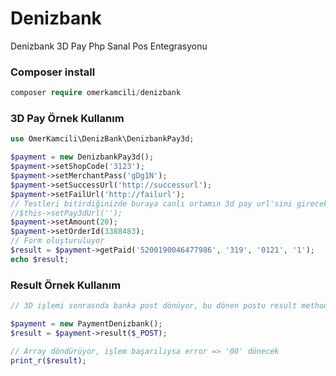 # Denizbank
Denizbank 3D Pay Php Sanal Pos Entegrasyonu

### Composer install
```php
composer require omerkamcili/denizbank
```


### 3D Pay Örnek Kullanım
```php
use OmerKamcili\DenizBank\DenizbankPay3d;

$payment = new DenizbankPay3d();
$payment->setShopCode('3123');
$payment->setMerchantPass('gDg1N');
$payment->setSuccessUrl('http://successurl');
$payment->setFailUrl('http://failurl');
// Testleri bitirdiğinizde buraya canlı ortamın 3d pay url'sini gireceksiniz.
//$this->setPay3dUrl('');
$payment->setAmount(20);
$payment->setOrderId(3388483);
// Form oluşturuluyor
$result = $payment->getPaid('5200190046477986', '319', '0121', '1');
echo $result;

```


### Result Örnek Kullanım

```php
// 3D işlemi sonrasnda banka post dönüyor, bu dönen postu result methoduna parametre olarak veriyoruz.

$payment = new PaymentDenizbank();
$result = $payment->result($_POST);

// Array döndürüyor, işlem başarılıysa error => '00' dönecek
print_r($result);

```
